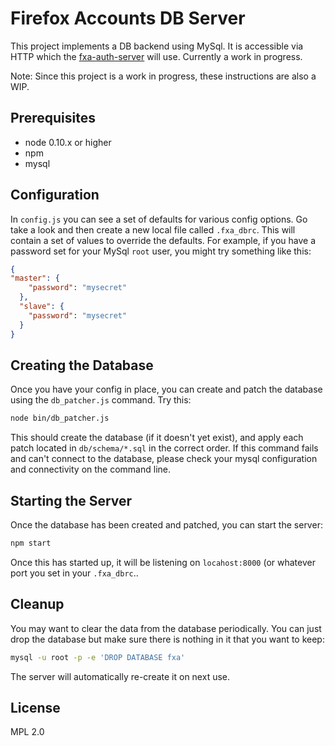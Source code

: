 Firefox Accounts DB Server
==========================

This project implements a DB backend using MySql. It is accessible via HTTP which the
[fxa-auth-server](https://github.com/mozilla/fxa-auth-server/) will use. Currently a work in progress.

Note: Since this project is a work in progress, these instructions are also a WIP.

## Prerequisites

* node 0.10.x or higher
* npm
* mysql

## Configuration ##

In `config.js` you can see a set of defaults for various config options. Go take a look and
then create a new local file called `.fxa_dbrc`. This will contain a set of values to override
the defaults. For example, if you have a password set for your MySql `root` user, you might try
something like this:

```json
{
"master": {
    "password": "mysecret"
  },
  "slave": {
    "password": "mysecret"
  }
}
```

## Creating the Database ##

Once you have your config in place, you can create and patch the database using the
`db_patcher.js` command. Try this:

```sh
node bin/db_patcher.js
```

This should create the database (if it doesn't yet exist), and apply each patch located
in `db/schema/*.sql` in the correct order. If this command fails and can't connect to the
database, please check your mysql configuration and connectivity on the command line.

## Starting the Server ##

Once the database has been created and patched, you can start the server:

```sh
npm start
```

Once this has started up, it will be listening on `locahost:8000` (or whatever port you
set in your `.fxa_dbrc`..

## Cleanup

You may want to clear the data from the database periodically. You can just drop the database
but make sure there is nothing in it that you want to keep:

```sh
mysql -u root -p -e 'DROP DATABASE fxa'
```

The server will automatically re-create it on next use.

## License

MPL 2.0
